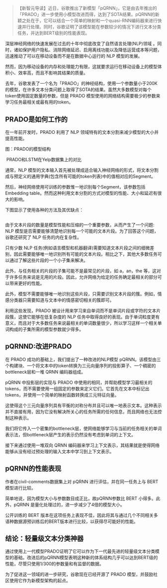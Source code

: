 # 

> 【新智元导读】近日，谷歌推出了新模型「pQRNN」，它是由去年推出的「PRADO」进一步使用小模型改进而得，达到了SOTA结果。pQRNN的新颖之处在于，它可以结合一个简单的映射和一个quasi-RNN编码器来进行快速并行处理。同时，谷歌证明了该模型能在参数较少的情况下进行文本分类任务，并达到BERT级别的性能表现。

深层神经网络的快速发展在过去的十年中彻底改变了自然语言处理(NLP)领域 。同时，诸如保护用户隐私、消除网络延迟、启用离线功能以及降低运营成本等问题，迅速推动了可以在移动设备而不是在数据中心运行的 NLP 模型的发展。



然而，因为移动设备的内存和处理能力有限，这就要求运行在移动设备上的模型体积小、效率高，而且不影响其结果的质量。

 

去年，谷歌发表了一个名为「PRADO」的神经结构，使用一个参数量小于200K 的模型，在许多文本分类问题上取得了SOTA的结果。虽然大多数模型对每个token使用固定数量的参数，但是 PRADO 模型使用的网络结构需要极少的参数来学习任务最相关或最有用的token。

## PRADO是如何工作的

在一年前开发时，PRADO 利用了 NLP 领域特有的文本分割来减少模型的大小并提高性能。
![]()

图：PRADO的模型结构

![]()
PRADO和LSTM在Yelp数据集上的对比

通常，NLP 模型的文本输入首先被处理成适合输入神经网络的形式，将文本分割成与预定义的通用字典(包含所有可能的token列表)中的值相对应的Segment。

 

然后，神经网络使用可训练的参数惟一地识别每个Segment，该参数包括Embedding table。然而这种利用文本分割的方式对模型的性能、大小和延迟有很大的影响。

 

下图显示了使用各种的方法及其优缺点：

![]()


由于文本片段的数量是模型性能和压缩的一个重要参数，从而产生了一个问题: NLP 模型是否需要能够清楚地识别每一个可能的文本片段。为了回答这个问题，谷歌还研究了 NLP 任务的内在复杂性。

 

只有少数 NLP 任务(例如语言模型和机器翻译)需要知道文本片段之间的细微差别，因此需要能够唯一地识别所有可能的文本片段。相比之下，其他大多数任务可以通过了解这些片段的一个小子集来解决。

 

此外，与任务相关的片段的子集可能不是最常见的片段，如 a，an，the 等，这对于许多任务来说是无用的片段。因此，允许网络为给定的任务确定最相关的部分可以带来更好的性能。

 

此外，模型不需要能够唯一地识别这些片段，只需要识别文本片段的簇。例如，情感分类器只需要知道与文本中的情感密切相关的簇即可。




利用这些发现，PRADO 被设计用来学习来自单词而不是单词片段或字符的文本片段簇，这使它能够在低复杂度的 NLP 任务中取得良好的表现。由于单词粒度更有意义，而且对于大多数任务来说最相关的单词数量很少，所以学习这样一个相关单词构成的子集所需的模型参数就少得多。


## pQRNND:改进PRADO

在 PRADO 成功的基础上，我们提出了一种改进的NLP模型 pQRNN。该模型由三个构建块、一个将文本中的token转换为三元向量序列的投影算子、一个稠密的bottleneck层和一堆 QRNN 编码器组成。

 

pQRNN 中投影层的实现与 PRADO 中使用的相同，并帮助模型学习最相关的tokens，而不需要使用一组固定的参数来定义它们。它首先在文本中标记出tokens，并使用一个简单的映射函数转换成三元特征向量。

 

这使得这个三元向量序列具有平衡的对称分布并且可以唯一地表示文本。这种表示并不直接有用，因为它没有解决所关心的任务所需的任何信息，而且网络也无法控制这种表示。

 

我们将它传入一个密集的bottleneck层，使网络能够学习与当前的任务相关的单词表示法，但bottleneck层产生的表示仍然没有考虑到单词的上下文。

 

接下来通过使用一堆双向 QRNN 编码器来学习上下文表示，其结果就是使得网络能够从没有经过预处理的输入文本中学习到上下文表示。

## pQRNN的性能表现

作者在civil-comments数据集上对 pQRNN 进行评估，并在同一任务上与 BERT 模型进行比较。

 

简单地说，因为模型大小与参数数目成正比，故pQRNN参数比 BERT 小得多。此外，pQRNN 是量化处理过的，进一步减少了4倍的模型大小。

 

公开训练的 BERT 版本在这项任务上表现不佳，因此将其与通过几个不同相关多语种数据源预训练后的BERT版本进行比较，以获得尽可能好的性能。


## 结论：轻量级文本分类神器

通过使用上一代模型PRADO证明了它可以作为下一代最先进的轻量级文本分类模型的基础。改进后的pQRNN模型表明这种新的体系结构几乎可以达到BERT级的性能，尽管只使用1/300的参数量和有监督的数据。

 

为了促进这一领域的进一步研究，谷歌现在已经开源了 PRADO 模型，并鼓励社区使用它作为新模型架构的起点。
